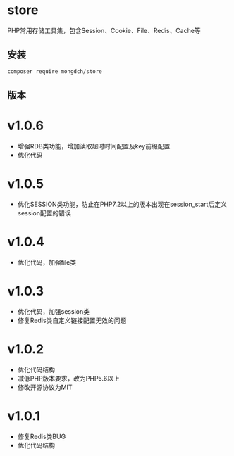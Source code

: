 # store
PHP常用存储工具集，包含Session、Cookie、File、Redis、Cache等

## 安装

```bash
composer require mongdch/store
```
## 版本

# v1.0.6

* 增强RDB类功能，增加读取超时时间配置及key前缀配置
* 优化代码

# v1.0.5

* 优化SESSION类功能，防止在PHP7.2以上的版本出现在session_start后定义session配置的错误

# v1.0.4

* 优化代码，加强file类

# v1.0.3

* 优化代码，加强session类
* 修复Redis类自定义链接配置无效的问题

# v1.0.2

* 优化代码结构
* 减低PHP版本要求，改为PHP5.6以上
* 修改开源协议为MIT

# v1.0.1

* 修复Redis类BUG
* 优化代码结构